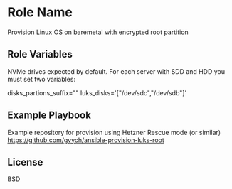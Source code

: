 Role Name
=========

Provision Linux OS on baremetal with encrypted root partition

Role Variables
--------------

NVMe drives expected by default. For each server with SDD and HDD you must set two variables:

   disks_partions_suffix="" 
   luks_disks='["/dev/sdc","/dev/sdb"]'



Example Playbook
----------------

Example repository for provision using Hetzner Rescue mode (or similar) https://github.com/gvych/ansible-provision-luks-root

License
-------

BSD

